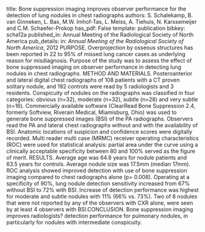title: Bone suppression imaging improves observer performance for the detection of lung nodules in chest radiographs
authors: S. Schalekamp, B. van Ginneken, L. Bax, M.W. Imhof-Tas, L. Meiss, A. Tiehuis, N. Karssemeijer and C.M. Schaefer-Prokop
has_pdf: False
template: publication
bibkey: scha12a
published_in: Annual Meeting of the Radiological Society of North America
pub_details: in: <i>Annual Meeting of the Radiological Society of North America</i>, 2012
PURPOSE. Overprojection by osseous structures has been reported in 22 to 95% of missed lung cancer cases as underlying reason for misdiagnosis. Purpose of the study was to assess the effect of bone suppressed imaging on observer performance in detecting lung nodules in chest radiographs. METHOD AND MATERIALS. Posteroanterior and lateral digital chest radiographs of 108 patients with a CT proven solitary nodule, and 192 controls were read by 5 radiologists and 3 residents. Conspicuity of nodules on the radiographs was classified in four categories: obvious (n=32), moderate (n=32), subtle (n=28) and very subtle (n=16). Commercially available software (ClearRead Bone Suppression 2.4, formerly Softview, Riverain Medical, Miamisburg, Ohio) was used to generate bone suppressed images (BSI) of the PA radiographs. Observers read the PA and lateral chest radiographs without and with the availability of BSI. Anatomic locations of suspicion and confidence scores were digitally recorded. Multi reader multi case (MRMC) receiver operating characteristics (ROC) were used for statistical analysis: partial area under the curve using a clinically acceptable specificity between 80 and 100% served as the figure of merit. RESULTS. Average age was 64.8 years for nodule patients and 63.5 years for controls. Average nodule size was 17.5mm (median 17mm). ROC analysis showed improved detection with use of bone suppression imaging compared to chest radiographs alone (p= 0.008). Operating at a specificity of 90%, lung nodule detection sensitivity increased from 67% without BSI to 72% with BSI. Increase of detection performance was highest for moderate and subtle nodules with 11% (66% vs. 73%). Two of 8 nodules that were not reported by any of the observers with CXR alone, were seen by at least 4 observers with BSI.CONCLUSION. Bone suppression imaging improves radiologists? detection performance for pulmonary nodules, in particularly for nodules with intermediate conspicuity.


